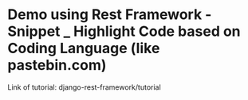 # Demo using Rest Framework - Snippet _ Highlight Code based on Coding Language (like pastebin.com)
Link of tutorial: django-rest-framework/tutorial